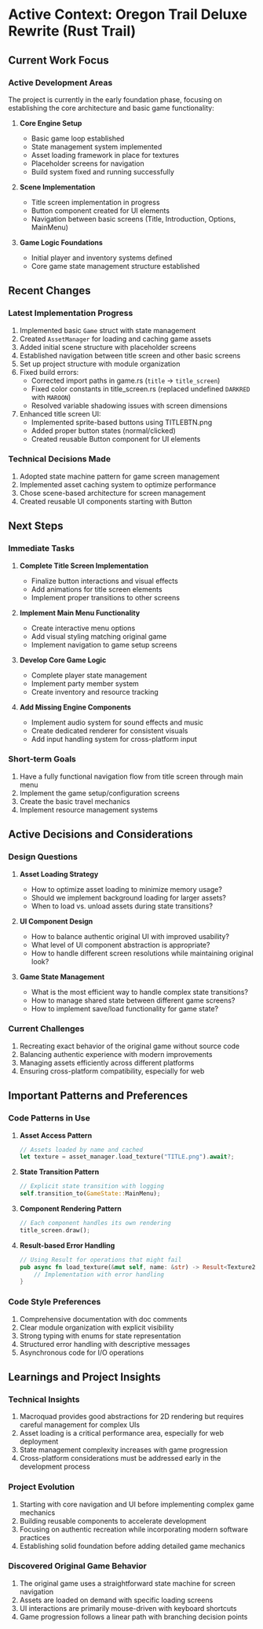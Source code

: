 # Active Context: Oregon Trail Deluxe Rewrite (Rust Trail)

## Current Work Focus

### Active Development Areas
The project is currently in the early foundation phase, focusing on establishing the core architecture and basic game functionality:

1. **Core Engine Setup**
   - Basic game loop established
   - State management system implemented
   - Asset loading framework in place for textures
   - Placeholder screens for navigation
   - Build system fixed and running successfully

2. **Scene Implementation**
   - Title screen implementation in progress
   - Button component created for UI elements
   - Navigation between basic screens (Title, Introduction, Options, MainMenu)

3. **Game Logic Foundations**
   - Initial player and inventory systems defined
   - Core game state management structure established

## Recent Changes

### Latest Implementation Progress
1. Implemented basic `Game` struct with state management
2. Created `AssetManager` for loading and caching game assets
3. Added initial scene structure with placeholder screens
4. Established navigation between title screen and other basic screens
5. Set up project structure with module organization
6. Fixed build errors:
   - Corrected import paths in game.rs (`title` → `title_screen`)
   - Fixed color constants in title_screen.rs (replaced undefined `DARKRED` with `MAROON`)
   - Resolved variable shadowing issues with screen dimensions
7. Enhanced title screen UI:
   - Implemented sprite-based buttons using TITLEBTN.png
   - Added proper button states (normal/clicked)
   - Created reusable Button component for UI elements

### Technical Decisions Made
1. Adopted state machine pattern for game screen management
2. Implemented asset caching system to optimize performance
3. Chose scene-based architecture for screen management
4. Created reusable UI components starting with Button

## Next Steps

### Immediate Tasks
1. **Complete Title Screen Implementation**
   - Finalize button interactions and visual effects
   - Add animations for title screen elements
   - Implement proper transitions to other screens

2. **Implement Main Menu Functionality**
   - Create interactive menu options
   - Add visual styling matching original game
   - Implement navigation to game setup screens

3. **Develop Core Game Logic**
   - Complete player state management
   - Implement party member system
   - Create inventory and resource tracking

4. **Add Missing Engine Components**
   - Implement audio system for sound effects and music
   - Create dedicated renderer for consistent visuals
   - Add input handling system for cross-platform input

### Short-term Goals
1. Have a fully functional navigation flow from title screen through main menu
2. Implement the game setup/configuration screens
3. Create the basic travel mechanics
4. Implement resource management systems

## Active Decisions and Considerations

### Design Questions
1. **Asset Loading Strategy**
   - How to optimize asset loading to minimize memory usage?
   - Should we implement background loading for larger assets?
   - When to load vs. unload assets during state transitions?

2. **UI Component Design**
   - How to balance authentic original UI with improved usability?
   - What level of UI component abstraction is appropriate?
   - How to handle different screen resolutions while maintaining original look?

3. **Game State Management**
   - What is the most efficient way to handle complex state transitions?
   - How to manage shared state between different game screens?
   - How to implement save/load functionality for game state?

### Current Challenges
1. Recreating exact behavior of the original game without source code
2. Balancing authentic experience with modern improvements
3. Managing assets efficiently across different platforms
4. Ensuring cross-platform compatibility, especially for web

## Important Patterns and Preferences

### Code Patterns in Use
1. **Asset Access Pattern**
   ```rust
   // Assets loaded by name and cached
   let texture = asset_manager.load_texture("TITLE.png").await?;
   ```

2. **State Transition Pattern**
   ```rust
   // Explicit state transition with logging
   self.transition_to(GameState::MainMenu);
   ```

3. **Component Rendering Pattern**
   ```rust
   // Each component handles its own rendering
   title_screen.draw();
   ```

4. **Result-based Error Handling**
   ```rust
   // Using Result for operations that might fail
   pub async fn load_texture(&mut self, name: &str) -> Result<Texture2D, String> {
       // Implementation with error handling
   }
   ```

### Code Style Preferences
1. Comprehensive documentation with doc comments
2. Clear module organization with explicit visibility
3. Strong typing with enums for state representation
4. Structured error handling with descriptive messages
5. Asynchronous code for I/O operations

## Learnings and Project Insights

### Technical Insights
1. Macroquad provides good abstractions for 2D rendering but requires careful management for complex UIs
2. Asset loading is a critical performance area, especially for web deployment
3. State management complexity increases with game progression
4. Cross-platform considerations must be addressed early in the development process

### Project Evolution
1. Starting with core navigation and UI before implementing complex game mechanics
2. Building reusable components to accelerate development
3. Focusing on authentic recreation while incorporating modern software practices
4. Establishing solid foundation before adding detailed game mechanics

### Discovered Original Game Behavior
1. The original game uses a straightforward state machine for screen navigation
2. Assets are loaded on demand with specific loading screens
3. UI interactions are primarily mouse-driven with keyboard shortcuts
4. Game progression follows a linear path with branching decision points